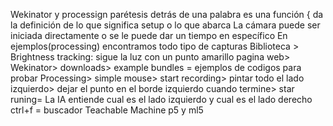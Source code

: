 Wekinator y processign
parétesis detrás de una palabra es una función
{ da la definición de lo que significa setup o lo que abarca
La cámara puede ser iniciada directamente o se le puede dar un tiempo en específico
En ejemplos(processing) encontramos todo tipo de capturas 
Biblioteca > Brightness tracking: sigue la luz con un punto amarillo
pagina web> Wekinator> downloads> example bundles = ejemplos de codigos para probar
Processing> simple mouse> start recording> pintar todo el lado izquierdo> dejar el punto en el borde izquierdo cuando termine> star runing= La IA entiende cual es el lado izquierdo y cual es el lado derecho
ctrl+f = buscador
Teachable Machine
p5 y ml5
